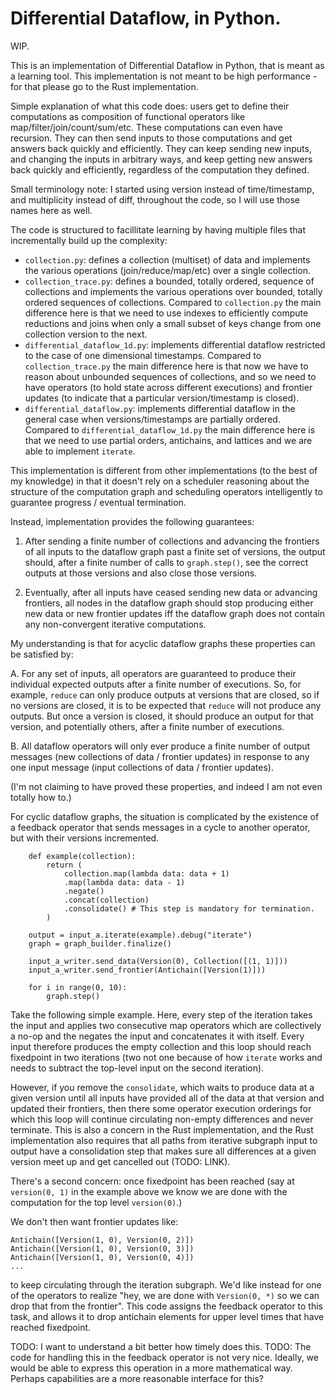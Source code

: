 # Differential Dataflow, in Python.

WIP. 

This is an implementation of Differential Dataflow in Python, that is meant as a learning
tool. This implementation is not meant to be high performance - for that please go to the
Rust implementation.

Simple explanation of what this code does: users get to define their computations as composition
of functional operators like map/filter/join/count/sum/etc. These computations can even have recursion.
They can then send inputs to those computations and get answers back quickly and efficiently. They can keep
sending new inputs, and changing the inputs in arbitrary ways, and keep getting new answers back quickly
and efficiently, regardless of the computation they defined.

Small terminology note: I started using version instead of time/timestamp, and multiplicity instead of diff, throughout
the code, so I will use those names here as well.

The code is structured to facillitate learning by having multiple files that incrementally build up the complexity:
  - `collection.py`: defines a collection (multiset) of data and implements the various operations (join/reduce/map/etc) over
  a single collection.
  - `collection_trace.py`: defines a bounded, totally ordered, sequence of collections and implements the various operations
  over bounded, totally ordered sequences of collections. Compared to `collection.py` the main difference here is that
  we need to use indexes to efficiently compute reductions and joins when only a small subset of keys change from one collection
  version to the next.
  - `differential_dataflow_1d.py`: implements differential dataflow restricted to the case of one dimensional timestamps.
  Compared to `collection_trace.py` the main difference here is that now we have to reason about unbounded sequences of
  collections, and so we need to have operators (to hold state across different executions) and frontier updates (to indicate
  that a particular version/timestamp is closed).
  - `differential_dataflow.py`: implements differential dataflow in the general case when versions/timestamps are partially ordered.
  Compared to `differential_dataflow_1d.py` the main difference here is that we need to use partial orders, antichains, and lattices
  and we are able to implement `iterate`.

This implementation is different from other implementations (to the best of my knowledge) in that it doesn't
rely on a scheduler reasoning about the structure of the computation graph and scheduling operators intelligently
to guarantee progress / eventual termination.

Instead, implementation provides the following guarantees:

1. After sending a finite number of collections and advancing the frontiers of all inputs to the dataflow graph past a finite set of
versions, the output should, after a finite number of calls to `graph.step()`, see the correct outputs at those versions and also close
those versions.

2. Eventually, after all inputs have ceased sending new data or advancing frontiers, all nodes in the dataflow graph should stop producing
either new data or new frontier updates iff the dataflow graph does not contain any non-convergent iterative computations.

My understanding is that for acyclic dataflow graphs these properties can be satisfied by:

A. For any set of inputs, all operators are guaranteed to produce their individual expected outputs after a finite number of executions.
So, for example, `reduce` can only produce outputs at versions that are closed, so if no versions are closed, it is to be expected that `reduce`
will not produce any outputs. But once a version is closed, it should produce an output for that version, and potentially others, after a finite
number of executions.

B. All dataflow operators will only ever produce a finite number of output messages (new collections of data / frontier updates) in response
to any one input message (input collections of data / frontier updates).

(I'm not claiming to have proved these properties, and indeed I am not even totally how to.)

For cyclic dataflow graphs, the situation is complicated by the existence of a feedback operator that sends messages in a cycle
to another operator, but with their versions incremented.

```
    def example(collection):
        return (
            collection.map(lambda data: data + 1)
            .map(lambda data: data - 1)
            .negate()
            .concat(collection)
            .consolidate() # This step is mandatory for termination.
        )

    output = input_a.iterate(example).debug("iterate")
    graph = graph_builder.finalize()

    input_a_writer.send_data(Version(0), Collection([(1, 1)]))
    input_a_writer.send_frontier(Antichain([Version(1)]))

    for i in range(0, 10):
        graph.step()
```

Take the following simple example. Here, every step of the iteration takes the
input and applies two consecutive map operators which are collectively a no-op
and the negates the input and concatenates it with itself. Every input therefore
produces the empty collection and this loop should reach fixedpoint in two iterations (two not one because of how `iterate` works and needs to subtract the top-level input on the second iteration).

However, if you remove the `consolidate`, which waits to produce data at a given
version until all inputs have provided all of the data at that version and updated
their frontiers, then there some operator execution orderings for which this loop will continue circulating non-empty differences and never terminate. This is also
a concern in the Rust implementation, and the Rust implementation also requires that all paths from iterative subgraph input to output have a consolidation step
that makes sure all differences at a given version meet up and get cancelled out
(TODO: LINK).

There's a second concern: once fixedpoint has been reached (say at `version(0, 1)` in the example above we know we are done with the computation for the top level `version(0)`.)

We don't then want frontier updates like:

```
Antichain([Version(1, 0), Version(0, 2)])
Antichain([Version(1, 0), Version(0, 3)])
Antichain([Version(1, 0), Version(0, 4)])
...
```
to keep circulating through the iteration subgraph. We'd like instead for one of
the operators to realize "hey, we are done with `Version(0, *)` so we can drop
that from the frontier". This code assigns the feedback operator to this task,
and allows it to drop antichain elements for upper level times that have reached
fixedpoint.

TODO: I want to understand a bit better how timely does this.
TODO: The code for handling this in the feedback operator is not very nice. Ideally, we would be able to express this operation in a more mathematical way. Perhaps capabilities are a more reasonable interface for this?
